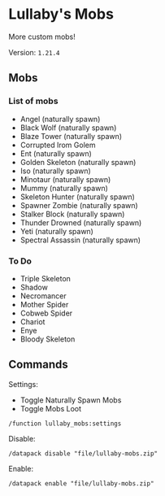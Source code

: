 # Lullaby's Mobs

More custom mobs!

Version: `1.21.4`

## Mobs

### List of mobs

- Angel (naturally spawn)
- Black Wolf (naturally spawn)
- Blaze Tower (naturally spawn)
- Corrupted Irom Golem
- Ent (naturally spawn)
- Golden Skeleton (naturally spawn)
- Iso (naturally spawn)
- Minotaur (naturally spawn)
- Mummy (naturally spawn)
- Skeleton Hunter (naturally spawn)
- Spawner Zombie (naturally spawn)
- Stalker Block (naturally spawn)
- Thunder Drowned (naturally spawn)
- Yeti (naturally spawn)
- Spectral Assassin (naturally spawn)

### To Do

- Triple Skeleton
- Shadow
- Necromancer
- Mother Spider
- Cobweb Spider
- Chariot
- Enye
- Bloody Skeleton

## Commands

Settings:

- Toggle Naturally Spawn Mobs
- Toggle Mobs Loot

```mcfunction
/function lullaby_mobs:settings
```

Disable:

```mcfunction
/datapack disable "file/lullaby-mobs.zip"
```

Enable:

```mcfunction
/datapack enable "file/lullaby-mobs.zip"
```